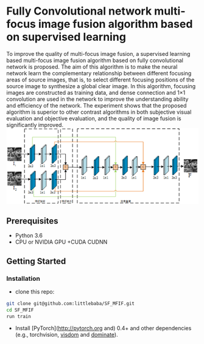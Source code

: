 # Fully Convolutional network multi-focus image fusion algorithm based on supervised learning 
To improve the quality of multi-focus image fusion, a supervised learning based multi-focus image fusion algorithm based on fully convolutional network is proposed. The aim of this algorithm is to make the neural network learn the complementary relationship between different focusing areas of source images, that is, to select different focusing positions of the source image to synthesize a global clear image. In this algorithm, focusing images are constructed as training data, and dense connection and 1×1 convolution are used in the network to improve the understanding ability and efficiency of the network. The experiment shows that the proposed algorithm is superior to other contrast algorithms in both subjective visual evaluation and objective evaluation, and the quality of image fusion is significantly improved.
<img src="https://github.com/littlebaba/SF_MFIF/blob/master/screenshot/totalframe.png" width='600'>
## Prerequisites
- Python 3.6
- CPU or NVIDIA GPU +CUDA CUDNN
## Getting Started
### Installation
- clone this repo:
~~~bash
git clone git@github.com:littlebaba/SF_MFIF.git
cd SF_MFIF
run train 
~~~
- Install [PyTorch](http://pytorch.org and) 0.4+ and other dependencies (e.g., torchvision, [visdom](https://github.com/facebookresearch/visdom) and [dominate](https://github.com/Knio/dominate)).

